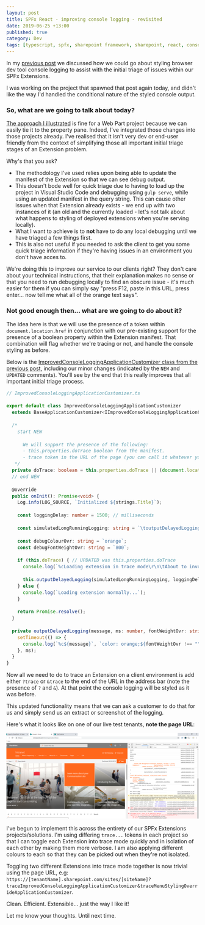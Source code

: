 ```yaml
---
layout: post
title: SPFx React - improving console logging - revisited
date: 2019-06-25 +13:00
published: true
category: Dev
tags: [typescript, spfx, sharepoint framework, sharepoint, react, console logging]
---
```


In my [previous post](https://dreamsof.dev/2019-06-10-improving-console-logging-spfx/) we discussed how we could go about styling browser dev tool console logging to assist with the initial triage of issues within our SPFx Extensions.

I was working on the project that spawned that post again today, and didn't like the way I'd handled the conditional nature of the styled console output.


### So, what are we going to talk about today?

[The approach I illustrated](https://dreamsof.dev/2019-06-10-improving-console-logging-spfx/) is fine for a Web Part project because we can easily tie it to the property pane. Indeed, I've integrated those changes into those projects already. I've realised that it isn't very dev or end-user friendly from the context of simplifying those all important initial triage stages of an Extension problem.

Why's that you ask?
- The methodology I've used relies upon being able to update the manifest of the Extension so that we can see debug output.
- This doesn't bode well for quick triage due to having to load up the project in Visual Studio Code and debugging using `gulp serve`, while using an updated manifest in the query string. This can cause other issues when that Extension already exists - we end up with two instances of it (an old and the currently loaded - let's not talk about what happens to styling of deployed extensions when you're serving locally).
- What I want to achieve is to **not** have to do any local debugging until we have triaged a few things first.
- This is also not useful if you needed to ask the client to get you some quick triage information if they're having issues in an environment you don't have acces to.

We're doing this to improve our service to our clients right? They don't care about your technical instructions, that their explanation makes no sense or that you need to run debugging locally to find an obscure issue - it's much easier for them if you can simply say "press F12, paste in this URL, press enter... now tell me what all of the orange text says".


### Not good enough then... what are we going to do about it?

The idea here is that we will use the presence of a token within `document.location.href` in conjunction with our pre-existing support for the presence of a boolean property within the Extension manifest. That combination will flag whether we're tracing or not, and handle the console styling as before.

Below is the [ImprovedConsoleLoggingApplicationCustomizer class from the previous post](https://dreamsof.dev/2019-06-10-improving-console-logging-spfx/), including our minor changes (indicated by the `NEW` and `UPDATED` comments). You'll see by the end that this really improves that all important initial triage process.

~~~ts
// ImprovedConsoleLoggingApplicationCustomizer.ts

export default class ImprovedConsoleLoggingApplicationCustomizer
  extends BaseApplicationCustomizer<IImprovedConsoleLoggingApplicationCustomizerProperties> {

  /* 
    start NEW
    
      We will support the presence of the following:
      - this.properties.doTrace boolean from the manifest.
      - trace token in the URL of the page (you can call it whatever you want).
   */   
  private doTrace: boolean = this.properties.doTrace || (document.location.href.indexOf(`?trace`) > -1 || document.location.href.indexOf(`&trace`) > -1);  
  // end NEW

  @override
  public onInit(): Promise<void> {
    Log.info(LOG_SOURCE, `Initialized ${strings.Title}`);

    const loggingDelay: number = 1500; // milliseconds

    const simulatedLongRunningLogging: string = `\toutputDelayedLogging invoked after ${loggingDelay} ms\r\n\tdebug X: longRunningResult1\r\n\tdebug Y: longRunningResult2\r\n\tdebugZ: longRunningResult3`;

    const debugColourOvr: string = `orange`;
    const debugFontWeightOvr: string = `800`;

    if (this.doTrace) { // UPDATED was this.properties.doTrace
      console.log(`%cLoading extension in trace mode\r\n\tAbout to invoke outputDelayedLogging`, `color: ${debugColourOvr};`);

      this.outputDelayedLogging(simulatedLongRunningLogging, loggingDelay, debugFontWeightOvr);
    } else {
      console.log(`Loading extension normally...`);
    }

    return Promise.resolve();
  }

  private outputDelayedLogging(message, ms: number, fontWeightOvr: string = ""): void {
    setTimeout(() => {
      console.log(`%c${message}`, `color: orange;${fontWeightOvr !== "" ? `font-weight: ${fontWeightOvr}` : ""}`);
    }, ms);
  }
}
~~~

Now all we need to do to trace an Extension on a client environment is add either `?trace` or `&trace` to the end of the URL in the address bar (note the presence of `?` and `&`). At that point the console logging will be styled as it was before.

This updated functionality means that we can ask a customer to do that for us and simply send us an extract or screenshot of the logging.

Here's what it looks like on one of our live test tenants, **note the page URL**:

![Styling Console Logging extension - styled logging simplified](/img/StylingConsoleLogging10.png)

I've begun to implement this across the entirety of our SPFx Extensions projects/solutions. I'm using differing `trace...` tokens in each project so that I can toggle each Extension into trace mode quickly and in isolation of each other by making them more verbose. I am also applying different colours to each so that they can be picked out when they're not isolated.

Toggling two different Extensions into trace mode together is now trivial using the page URL, e.g: `https://[tenantName].sharepoint.com/sites/[siteName]?traceImprovedConsoleLoggingApplicationCustomizer&traceMenuStylingOverrideApplicationCustomizer`.

Clean. Efficient. Extensible... just the way I like it!

Let me know your thoughts. Until next time.
